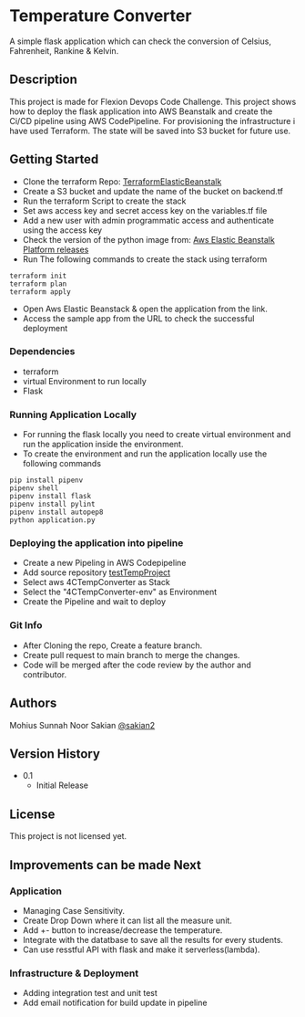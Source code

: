 # Temperature Converter

A simple flask application which can check the conversion of Celsius, Fahrenheit, Rankine & Kelvin. 

## Description

This project is made for Flexion Devops Code Challenge. This project shows how to deploy the flask application into AWS Beanstalk and create the Ci/CD pipeline using AWS CodePipeline. For provisioning the infrastructure i have used Terraform. The state will be saved into S3 bucket for future use.

## Getting Started

* Clone the terraform Repo: [TerraformElasticBeanstalk](https://github.com/sakian2/TerraformElasticBeanstalk.git)
* Create a S3 bucket and update the name of the bucket on backend.tf
* Run the terraform Script to create the stack
* Set aws access key and secret access key on the variables.tf file
* Add a new user with admin programmatic access and authenticate using the access key
* Check the version of the python image from: [Aws Elastic Beanstalk Platform releases](https://docs.aws.amazon.com/elasticbeanstalk/latest/relnotes/release-2021-09-02-linux.html#release-2021-09-02-linux.platforms.python)
* Run The following commands to create the stack using terraform
```
terraform init
terraform plan
terraform apply
```

* Open Aws Elastic Beanstack & open the application from the link.
* Access the sample app from the URL to check the successful deployment

### Dependencies

* terraform
* virtual Environment to run locally
* Flask

### Running Application Locally

* For running the flask locally you need to create virtual environment and run the application inside the environment. 
* To create the environment and run the application locally use the following commands
```
pip install pipenv
pipenv shell
pipenv install flask
pipenv install pylint
pipenv install autopep8
python application.py
```

### Deploying the application into pipeline
* Create a new Pipeling in AWS Codepipeline
* Add source repository [testTempProject](https://github.com/sakian2/testTempProject.git)
* Select aws 4CTempConverter as Stack
* Select the "4CTempConverter-env" as Environment
* Create the Pipeline and wait to deploy

### Git Info
* After Cloning the repo, Create a feature branch.
* Create pull request to main branch to merge the changes.
* Code will be merged after the code review by the author and contributor.

## Authors

Mohius Sunnah Noor Sakian [@sakian2](https://linkedin.com/sakian2)

## Version History
* 0.1
    * Initial Release

## License

This project is not licensed yet.

## Improvements can be made Next
### Application
* Managing Case Sensitivity.
* Create Drop Down where it can list all the measure unit.
* Add +- button to increase/decrease the temperature.
* Integrate with the datatbase to save all the results for every students.
* Can use resstful API with flask and make it serverless(lambda).

### Infrastructure & Deployment
* Adding integration test and unit test
* Add email notification for build update in pipeline
